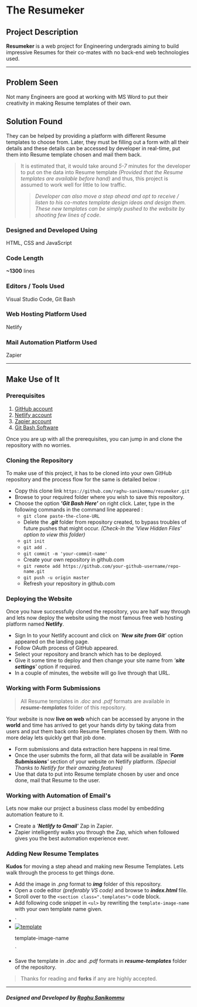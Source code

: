 # The Resumeker


## Project Description
**Resumeker** is a web project for Engineering undergrads aiming to build impressive Resumes for their co-mates with no back-end web technologies used.


***


## Problem Seen
Not many Engineers are good at working with MS Word to put their creativity in making Resume templates of their own.

## Solution Found
They can be helped by providing a platform with different Resume templates to choose from. Later, they must be filling out a form with all their details and these details can be accessed by developer in real-time, put them into Resume template chosen and mail them back.

> It is estimated that, it would take around _5-7_ minutes for the developer to put on the data into Resume template _(Provided that the Resume templates are available before hand)_ and thus, this project is assumed to work well for little to low traffic.
>> _Developer can also move a step ahead and opt to receive / listen to his co-mates template design ideas and design them. These new templates can be simply pushed to the website by shooting few lines of code_.

### Designed and Developed Using
HTML, CSS and JavaScript

### Code Length
__~1300__ lines

### Editors / Tools Used
Visual Studio Code, Git Bash 

### Web Hosting Platform Used
Netlify

### Mail Automation Platform Used
Zapier


***


## Make Use of It
### Prerequisites
1. [GitHub account](https://github.com "Create a GitHub account")
2. [Netlify account](https://app.netlify.com "Create a Netlify account")
3. [Zapier account](https://zapier.com "Create a Zapier account")
4. [Git Bash Software](https://git-scm.com/downloads "Download Git Bash")

Once you are up with all the prerequisites, you can jump in and clone the repository with no worries.


### Cloning the Repository
To make use of this project, it has to be cloned into your own GitHub repository and the process flow for the same is detailed below :

*  Copy this clone link `https://github.com/raghu-sanikommu/resumeker.git`
* Browse to your required folder where you wish to save this repository.
* Choose the option _**'Git Bash Here'**_ on right click. Later, type in the following commands in the command line appeared :
   - `git clone paste-the-clone-URL`
   - Delete the _**.git**_ folder from repository created, to bypass troubles of future pushes that might occur. _(Check-In the 'View Hidden Files' option to view this folder)_
   - `git init`
   - `git add .`
   - `git commit -m 'your-commit-name'`
   - Create your own repository in github.com
   - `git remote add https://github.com/your-github-username/repo-name.git`
   - `git push -u origin master`
   - Refresh your repository in github.com


### Deploying the Website
Once you have successfully cloned the repository, you are half way through and lets now deploy the website using the most famous free web hosting platform named **Netlify**.

* Sign In to your Netlify account and click on _'**New site from Git**'_ option appeared on the landing page.
* Follow OAuth process of GitHub appeared.
* Select your repository and branch which has to be deployed.
* Give it some time to deploy and then change your site name from _'**site settings**'_ option if required.
* In a couple of minutes, the website will go live through that URL.


### Working with Form Submissions

> All Resume templates in _.doc_ and _.pdf_ formats are available in _**resume-templates**_ folder of this repository.

Your website is now **live on web** which can be accessed by anyone in the **world** and time has arrived to get your hands dirty by taking data from users and put them back onto Resume Templates chosen by them. With no more delay lets quickly get that job done.

* Form submissions and data extraction here happens in real time. 
* Once the user submits the form, all that data will be available in _'**Form Submissions**'_ section of your website on Netlify platform. _(Special Thanks to Netlify for their amazing features)_
* Use that data to put into Resume template chosen by user and once done, mail that Resume to the user. 



### Working with Automation of Email's
Lets now make our project a business class model by embedding automation feature to it.

* Create a _'**Netlify to Gmail**'_ Zap in Zapier.
* Zapier intelligently walks you through the Zap, which when followed gives you the best automation experience ever.


### Adding New Resume Templates
**Kudos** for moving a step ahead and making new Resume Templates. Lets walk through the process to get things done.

* Add the image in _.png_ format to _**img**_ folder of this repository.
* Open a code editor _(preferably VS code)_ and browse to _**index.html**_ file.
* Scroll over to the `<section class=".templates">` code block.
* Add following code snippet in `<ul>` by rewriting the `template-image-name` with your own template name given.
 - `<li>
    <a href="img/template-image-name.png"><img src="img/template-image-name.png" alt="template"> </a>
    <p>  template-image-name </p>
   </li>`
* Save the template in _.doc_ and _.pdf_ formats in _**resume-templates**_ folder of the repository.


> Thanks for reading and **forks** if any are highly accepted.


***


##### __Designed and Developed by__ [Raghu Sanikommu](https://raghu-sanikommu.netlify.app "Know More about Raghu Sanikommu")
